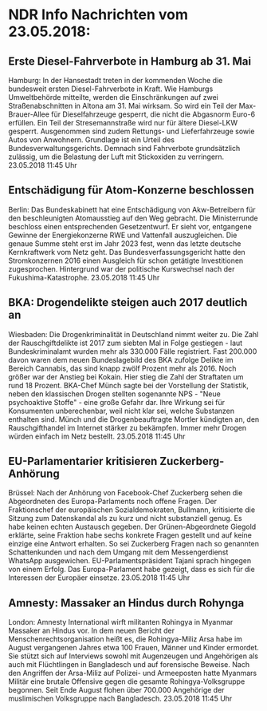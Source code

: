 # NDR Info Nachrichten vom 23.05.2018:


## Erste Diesel-Fahrverbote in Hamburg ab 31. Mai
Hamburg:	In der Hansestadt treten in der kommenden Woche die bundesweit ersten Diesel-Fahrverbote in Kraft. Wie Hamburgs Umweltbehörde mitteilte, werden die Einschränkungen auf zwei Straßenabschnitten in Altona am 31. Mai wirksam. So wird ein Teil der Max-Brauer-Allee für Dieselfahrzeuge gesperrt, die nicht die Abgasnorm Euro-6 erfüllen. Ein Teil der Stresemannstraße wird nur für ältere Diesel-LKW gesperrt. Ausgenommen sind zudem Rettungs- und Lieferfahrzeuge sowie Autos von Anwohnern. Grundlage ist ein Urteil des Bundesverwaltungsgerichts. Demnach sind Fahrverbote grundsätzlich zulässig, um die Belastung der Luft mit Stickoxiden zu verringern. 23.05.2018 11:45 Uhr 

## Entschädigung für Atom-Konzerne beschlossen
Berlin: Das Bundeskabinett hat eine Entschädigung von Akw-Betreibern für den beschleunigten Atomausstieg auf den Weg gebracht. Die Ministerrunde beschloss einen entsprechenden Gesetzentwurf. Er sieht vor, entgangene Gewinne der Energiekonzerne RWE und Vattenfall auszugleichen. Die genaue Summe steht erst im Jahr 2023 fest, wenn das letzte deutsche Kernkraftwerk vom Netz geht. Das Bundesverfassungsgericht hatte den Stromkonzernen 2016 einen Ausgleich für schon getätigte Investitionen zugesprochen. Hintergrund war der politische Kurswechsel nach der Fukushima-Katastrophe. 23.05.2018 11:45 Uhr 

## BKA: Drogendelikte steigen auch 2017 deutlich an
Wiesbaden: Die Drogenkriminalität in Deutschland nimmt weiter zu. Die Zahl der Rauschgiftdelikte ist 2017 zum siebten Mal in Folge gestiegen - laut Bundeskriminalamt wurden mehr als 330.000 Fälle registriert. Fast 200.000 davon waren dem neuen Bundeslagebild des BKA zufolge Delikte im Bereich Cannabis, das sind knapp zwölf Prozent mehr als 2016. Noch größer war der Anstieg bei Kokain. Hier stieg die Zahl der Straftaten um rund 18 Prozent. BKA-Chef Münch sagte bei der Vorstellung der Statistik, neben den klassischen Drogen stellten sogenannte NPS - "Neue psychoaktive Stoffe" - eine große Gefahr dar. Ihre Wirkung sei für Konsumenten unberechenbar, weil nicht klar sei, welche Substanzen enthalten sind. Münch und die Drogenbeauftragte Mortler kündigten an, den Rauschgifthandel im Internet stärker zu bekämpfen. Immer mehr Drogen würden einfach im Netz bestellt. 23.05.2018 11:45 Uhr 

## EU-Parlamentarier kritisieren Zuckerberg-Anhörung
Brüssel: Nach der Anhörung von Facebook-Chef Zuckerberg sehen die Abgeordneten des Europa-Parlaments noch offene Fragen. Der Fraktionschef der europäischen Sozialdemokraten, Bullmann, kritisierte die Sitzung zum Datenskandal als zu kurz und nicht substanziell genug. Es habe keinen echten Austausch gegeben. Der Grünen-Abgeordnete Giegold erklärte, seine Fraktion habe sechs konkrete Fragen gestellt und auf keine einzige eine Antwort erhalten. So sei Zuckerberg Fragen nach so genannten Schattenkunden und nach dem Umgang mit dem Messengerdienst WhatsApp ausgewichen. EU-Parlamentspräsident Tajani sprach hingegen von einem Erfolg. Das Europa-Parlament habe gezeigt, dass es sich für die Interessen der Europäer einsetze. 23.05.2018 11:45 Uhr 

## Amnesty: Massaker an Hindus durch Rohynga
London: 			Amnesty International wirft militanten Rohingya in Myanmar Massaker an Hindus vor. In dem neuen Bericht der Menschenrechtsorganisation heißt es, die Rohingya-Miliz Arsa habe im August vergangenen Jahres etwa 100 Frauen, Männer und Kinder ermordet. Sie stützt sich auf Interviews sowohl mit Augenzeugen und Angehörigen als auch mit Flüchtlingen in Bangladesch und auf forensische Beweise. Nach den Angriffen der Arsa-Miliz auf Polizei- und Armeeposten hatte Myanmars Militär eine brutale Offensive gegen die gesamte Rohingya-Volksgruppe begonnen. Seit Ende August flohen über 700.000 Angehörige der muslimischen Volksgruppe nach Bangladesch. 23.05.2018 11:45 Uhr 
